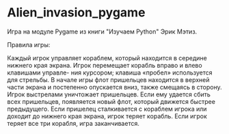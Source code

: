 # Alien_invasion_pygame

Игра на модуле Pygame из книги "Изучаем Python" Эрик Мэтиз.

Правила игры:

Каждый игрок управляет кораблем, который находится в середине нижнего 
края экрана. Игрок перемещает корабль вправо и влево клавишами управле-
ния курсором; клавиша «пробел» используется для стрельбы. В начале игры 
флот пришельцев находится в верхней части экрана и постепенно опускается 
вниз, также смещаясь в сторону. Игрок выстрелами уничтожает пришельцев. 
Если ему удается сбить всех пришельцев, появляется новый флот, который 
движется быстрее предыдущего. Если пришелец сталкивается с кораблем 
игрока или доходит до нижнего края экрана, игрок теряет корабль. Если 
игрок теряет все три корабля, игра заканчивается.
